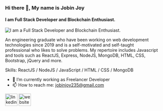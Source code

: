 ### Hi there 👋, My name is Jobin Joy
#### I am Full Stack Developer and Blockchain Enthusiast.
![I am a Full Stack Developer and Blockchain Enthusiast.](https://www.mindinventory.com/blog/wp-content/uploads/2019/11/hire-full-stack-developer-banner.png)

An engineering graduate who have been working on web development technologies since 2019 and is a self-motivated and self-taught professional who likes to solve problems. My repertoire includes Javascript and tools such as ReactJS, Express, NodeJS, MongoDB, HTML, CSS, Bootstrap, jQuery and more.

Skills: ReactJS / NodeJS / JavaScript / HTML / CSS / MongoDB 

- 🔭 I’m currently working as Freelancer Developer 
- 📫 How to reach me: jobinjoy235@gmail.com 

[<img src='https://cdn.jsdelivr.net/npm/simple-icons@3.0.1/icons/linkedin.svg' alt='linkedin' height='40'>](https://www.linkedin.com/in/https://in.linkedin.com/in/jobin0602/) [<img src='https://cdn.jsdelivr.net/npm/simple-icons@3.0.1/icons/icloud.svg' alt='website' height='40'>](https://jobinjoy.netlify.app/)  
